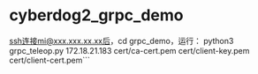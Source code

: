 # cyberdog2_grpc_demo
ssh连接mi@xxx.xxx.xx.xx后，cd grpc_demo，运行：
python3 grpc_teleop.py 172.18.21.183 cert/ca-cert.pem cert/client-key.pem cert/client-cert.pem```
